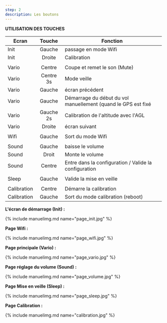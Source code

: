 ```yaml
---
step: 2
description: Les boutons
---
```


**UTILISATION DES TOUCHES**                                                                                       
 
| Ecran | Touche | Fonction |
|-------------|:---------:|---------------------------------------------------------------|
|Init         | Gauche    | passage en mode Wifi                                          |
|Init         | Droite    | Calibration                                                   |
|             |           |                                                               |
| Vario       | Centre    | Coupe et remet le son (Mute)                                  |
| Vario       | Centre 3s | Mode veille                                                   |
| Vario       | Gauche    | écran précédent                                               |
| Vario       | Gauche    | Démarrage du début du vol manuellement (quand le GPS est fixé |
| Vario       | Gauche 2s | Calibration de l'altitude avec l'AGL                          |
| Vario       | Droite    | écran suivant                                                 |
|             |           |                                                               |
| Wifi        | Gauche    | Sort du mode Wifi                                             |
|             |           |                                                               |
| Sound       | Gauche    | baisse le volume                                              |
| Sound       | Droit     | Monte le volume                                               |
| Sound       | Centre    | Entre dans la configuration / Valide la configuration         |
|             |           |                                                               |
| Sleep       | Gauche    | Valide la mise en veille                                      |
|             |           |                                                               |
| Calibration | Centre    | Démarre la calibration                                        |
| Calibration | Gauche    | Sort du mode calibration (reboot)                             |
 
	
**L'écran de démarrage (Init) :**

{% include manuelimg.md name="page_init.jpg" %}

**Page Wifi :**

{% include manuelimg.md name="page_wifi.jpg" %}

**Page principale (Vario) :**

{% include manuelimg.md name="page_vario.jpg" %}

**Page réglage du volume (Sound) :**

{% include manuelimg.md name="page_volume.jpg" %}

**Page Mise en veille (Sleep) :**

{% include manuelimg.md name="page_sleep.jpg" %}

**Page Calibration  :**

{% include manuelimg.md name="calibration.jpg" %}
